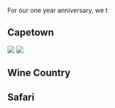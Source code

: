 
For our one year anniversary, we t


## Capetown
<img src="{{ site.baseurl }}/assets/southafrica2024/IMG_1849.jpeg"/>

<img src="{{ site.baseurl }}/assets/southafrica2024/IMG_1974.jpeg"/>


## Wine Country



## Safari